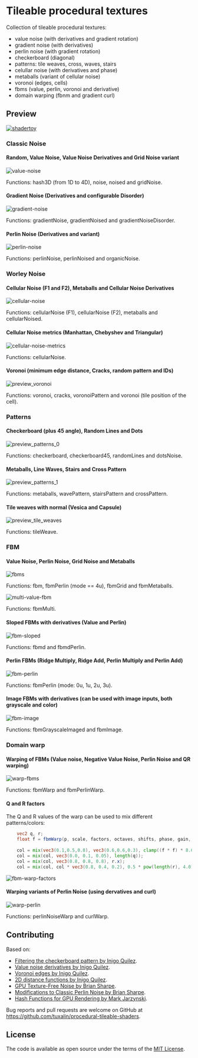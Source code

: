 # Tileable procedural textures
Collection of tileable procedural textures:
- value noise (with derivatives and gradient rotation)
- gradient noise (with derivatives)
- perlin noise (with gradient rotation)
- checkerboard (diagonal)
- patterns: tile weaves, cross, waves, stairs
- celullar noise (with derivatives and phase)
- metaballs (variant of cellular noise)
- voronoi (edges, cells)
- fbms (value, perlin, voronoi and derivative)
- domain warping (fbnm and gradient curl)

## Preview

[![shadertoy](screenshots/preview.png)](https://www.shadertoy.com/view/3sKXWh)

### Classic Noise

#### Random, Value Noise, Value Noise Derivatives and Grid Noise variant
![value-noise](screenshots/preview_value_noise.png)

Functions: hash3D (from 1D to 4D), noise, noised and gridNoise.

#### Gradient Noise (Derivatives and configurable Disorder)
![gradient-noise](screenshots/preview_gradient_noise.png)

Functions: gradientNoise, gradientNoised and gradientNoiseDisorder.

#### Perlin Noise (Derivatives and variant)
![perlin-noise](screenshots/preview_perlin_noise.png)

Functions: perlinNoise, perlinNoised and organicNoise.

### Worley Noise

#### Cellular Noise (F1 and F2), Metaballs and Cellular Noise Derivatives
![cellular-noise](screenshots/preview_cellular.png)

Functions: cellularNoise (F1), cellularNoise (F2), metaballs and cellularNoised.

#### Cellular Noise metrics (Manhattan, Chebyshev and Triangular)
![cellular-noise-metrics](screenshots/preview_cellular_metrics.png)

Functions: cellularNoise.

#### Voronoi (minimum edge distance, Cracks, random pattern and IDs)
![preview_voronoi](screenshots/preview_voronoi.png)

Functions: voronoi, cracks, voronoiPattern and voronoi (tile position of the cell).

### Patterns

#### Checkerboard (plus 45 angle), Random Lines and Dots  
![preview_patterns_0](screenshots/preview_patterns_0.png)

Functions: checkerboard, checkerboard45, randomLines and dotsNoise.

#### Metaballs, Line Waves, Stairs and Cross Pattern
![preview_patterns_1](screenshots/preview_patterns_1.png)

Functions: metaballs, wavePattern, stairsPattern and crossPattern.

#### Tile weaves with normal (Vesica and Capsule)
![preview_tile_weaves](screenshots/preview_tile_weaves.png)

Functions: tileWeave.

### FBM

#### Value Noise, Perlin Noise, Grid Noise and Metaballs 
![fbms](screenshots/preview_fbms.png)

Functions: fbm, fbmPerlin (mode == 4u), fbmGrid and fbmMetaballs.

![multi-value-fbm](screenshots/preview_fbm_multi_value.png)

Functions: fbmMulti.

#### Sloped FBMs with derivatives (Value and Perlin)
![fbm-sloped](screenshots/preview_fbm_sloped.png)

Functions: fbmd and fbmdPerlin.

#### Perlin FBMs (Ridge Multiply, Ridge Add, Perlin Multiply and Perlin Add)
![fbm-perlin](screenshots/preview_fbm_perlin.png)

Functions: fbmPerlin (mode: 0u, 1u, 2u, 3u).

#### Image FBMs with derivatives (can be used with image inputs, both grayscale and color)

![fbm-image](screenshots/preview_fbm_image.png)

Functions: fbmGrayscaleImaged and fbmImage.

### Domain warp

#### Warping of FBMs (Value noise, Negative Value Noise, Perlin Noise and QR warping)
![warp-fbms](screenshots/preview_warp_fbms.png)

Functions: fbmWarp and fbmPerlinWarp.

#### Q and R factors

The Q and R values of the warp can be used to mix different patterns/colors:
```glsl
    vec2 q, r;
    float f = fbmWarp(p, scale, factors, octaves, shifts, phase, gain, vec2(lacunarity), slopeness, 0.0, true, 0.0, q, r);
        
    col = mix(vec3(0.1,0.5,0.8), vec3(0.6,0.6,0.3), clamp((f * f) * 8.0, 0.0, 1.0));
    col = mix(col, vec3(0.0, 0.1, 0.05), length(q));
    col = mix(col, vec3(0.8, 0.8, 0.8), r.x);
    col = mix(col, col * vec3(0.8, 0.4, 0.2), 0.5 * pow(length(r), 4.0));
``` 

![fbm-warp-factors](screenshots/preview_warp_factors.png)

#### Warping variants of Perlin Noise (using dervatives and curl)
![warp-perlin](screenshots/preview_warp_perlin.png)

Functions: perlinNoiseWarp and curlWarp.

## Contributing

Based on:
- [Filtering the checkerboard pattern by Inigo Quilez](https://www.iquilezles.org/www/articles/checkerfiltering/checkerfiltering.htm).
- [Value noise derivatives by Inigo Quilez](https://www.iquilezles.org/www/articles/morenoise/morenoise.htm).
- [Voronoi edges by Inigo Quilez](https://www.iquilezles.org/www/articles/voronoilines/voronoilines.htm).
- [2D distance functions by Inigo Quilez](https://www.iquilezles.org/www/articles/distfunctions2d/distfunctions2d.htm).
- [GPU Texture-Free Noise by Brian Sharpe](https://briansharpe.wordpress.com/2011/10/01/gpu-texture-free-noise/).
- [Modifications to Classic Perlin Noise by Brian Sharpe](https://briansharpe.wordpress.com/2012/03/09/modifications-to-classic-perlin-noise/).
- [Hash Functions for GPU Rendering by Mark Jarzynski](http://www.jcgt.org/published/0009/03/02/).

Bug reports and pull requests are welcome on GitHub at https://github.com/tuxalin/procedural-tileable-shaders.

## License

The code is available as open source under the terms of the [MIT License](http://opensource.org/licenses/MIT).